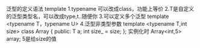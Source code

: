 泛型的定义语法
template <typename T>
1.typename 可以改成class，功能上等价
2.T是自定义的泛型类型名，可以改成type,t..随便你
3.可以定义多个泛型
template <typename T，typename U>
4.泛型非类型参数
template <typename T,int size>
class Array {
public:
    T a;
    int size_ = size;
};
实例化时
Array<int,5> array;
5是给size的值